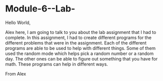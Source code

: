 # Module-6--Lab-


Hello World,

Alex here, I am going to talk to you about the lab assignment that I had to complete. In this assignment,
I had to create different programs for the different problems that were in the assignment. Each of the different 
programs are able to be used to help with different things. Some of them used the random mode which helps pick a 
random number or a random day. The other ones can be able to figure out something that you have for math. These
programs can help in different ways. 

From Alex
